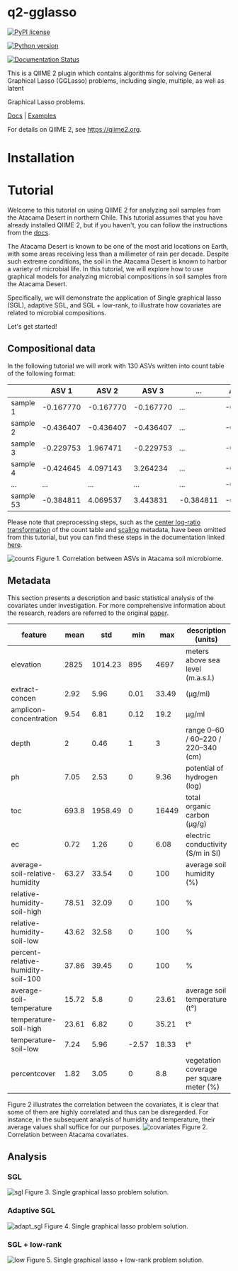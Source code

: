 # q2-gglasso


[![PyPI license](https://img.shields.io/pypi/l/gglasso.svg)](https://pypi.python.org/pypi/gglasso/)

[![Python version](https://img.shields.io/badge/python-3.6%20%7C%203.7%20%7C%203.8%20%7C%203.9-blue)](https://www.python.org/)

[![Documentation Status](https://readthedocs.org/projects/gglasso/badge/?version=latest)](http://gglasso.readthedocs.io/?badge=latest)


This is a QIIME 2 plugin which contains algorithms for solving General Graphical Lasso (GGLasso) problems, including single, multiple, as well as latent 

Graphical Lasso problems. <br>


[Docs](https://gglasso.readthedocs.io/en/latest/) | [Examples](https://gglasso.readthedocs.io/en/latest/auto_examples/index.html)


For details on QIIME 2, see https://qiime2.org.


# Installation


# Tutorial
Welcome to this tutorial on using QIIME 2 for analyzing soil samples from the Atacama Desert in 
northern Chile. This tutorial assumes that you have already installed QIIME 2, but if you 
haven't, you can follow the instructions from the [docs](https://docs.qiime2.org/2022.11/install/).

The Atacama Desert is known to be one of the most arid locations on Earth, with some areas receiving 
less than a millimeter of rain per decade. Despite such extreme conditions, the soil in the Atacama Desert 
is known to harbor a variety of microbial life. In this tutorial, we will explore how to use 
graphical models for analyzing microbial compositions in soil samples from the Atacama Desert.

Specifically, we will demonstrate the application of Single graphical lasso (SGL), adaptive 
SGL, and SGL + low-rank, to illustrate how covariates are related to microbial compositions.

Let's get started!

## Compositional data
In the following tutorial we will work with 130 ASVs written into count table of the following 
format:

|           | ASV 1     | ASV 2     | ASV 3     | ...       | ASV 130   |
|-----------|-----------|-----------|-----------|-----------|-----------|
| sample 1  | -0.167770 | -0.167770 | -0.167770 | ...       | -0.167770 |
| sample 2  | -0.436407 | -0.436407 | -0.436407 | ...       | -0.436407 |
| sample 3  | -0.229753 | 1.967471  | -0.229753 | ...       | -0.229753 |
| sample 4  | -0.424645 | 4.097143  | 3.264234  | ...       | -0.424645 |
| ...       | ...       | ...       | ...       | ...       | -0.353991 |
| sample 53 | -0.384811 | 4.069537  | 3.443831  | -0.384811 | -0.384811 |  

Please note that preprocessing steps, such as the [center log-ratio transformation](https://en.wikipedia.org/wiki/Compositional_data#:~:text=in%20the%20simplex.-,Center%20logratio%20transform,-%5Bedit%5D) 
of the count table and [scaling](https://en.wikipedia.org/wiki/Feature_scaling) metadata, have 
been omitted from this tutorial, but you can find these steps in the documentation linked [here](https://github.com/Vlasovets/atacama-soil-microbiome-tutorial/blob/main/python/tutorial.ipynb).

![counts](./example/atacama/plots/asv_correlation.png)
Figure 1. Correlation between ASVs in Atacama soil microbiome.

## Metadata
This section presents a description and basic statistical analysis of the covariates 
under investigation. For more comprehensive information about 
the research, readers are referred to the original [paper](https://www.frontiersin.org/articles/10.3389/fmicb.2021.794743/full).


| feature                            | mean  | std     | min  | max   | description (units)                      |  
|------------------------------------|-------|---------|------|-------|------------------------------------------|
| elevation                          | 2825  | 1014.23 | 895  | 4697  | meters above sea level (m.a.s.l.)        |
| extract-concen                     | 2.92  | 5.96    | 0.01 | 33.49 | (µg/ml)                                  |
| amplicon-concentration             | 9.54  | 6.81    | 0.12 | 19.2  | µg/ml                                    |
| depth                              | 2     | 0.46    | 1    | 3     | range 0–60 / 60–220 / 220–340 (cm)       |
| ph                                 | 7.05  | 2.53    | 0    | 9.36  | potential of hydrogen (log)              |
| toc                                | 693.8 | 1958.49 | 0    | 16449 | total organic carbon (μg/g)              |
| ec                                 | 0.72  | 1.26    | 0    | 6.08  | electric conductivity (S/m in SI)        |
| average-soil-relative-humidity     | 63.27 | 33.54   | 0    | 100   | average soil humidity (%)                |
| relative-humidity-soil-high        | 78.51 | 32.09   | 0    | 100   | %                                        |
| relative-humidity-soil-low         | 43.62 | 32.58 | 0     | 100   | %                                        |
| percent-relative-humidity-soil-100 | 37.86 | 39.45 | 0     | 100   | %                                        |
| average-soil-temperature           | 15.72 | 5.8   | 0     | 23.61 | average soil temperature (t°)            |
| temperature-soil-high              | 23.61 | 6.82  | 0     | 35.21 | t°                                       |
| temperature-soil-low               | 7.24  | 5.96  | -2.57 | 18.33 | t°                                       |
| percentcover                       | 1.82  | 3.05  | 0     | 8.8   | vegetation coverage per square meter (%) |

Figure 2 illustrates the correlation between the covariates, it is clear that some of them are 
highly correlated and thus can be disregarded.
For instance, in the subsequent analysis of humidity and temperature, their average values shall suffice for our purposes.
![covariates](./example/atacama/plots/covariates_correlation.png)
Figure 2. Correlation between Atacama covariates.

## Analysis
### SGL
![sgl](./example/atacama/plots/step_1.png)
Figure 3. Single graphical lasso problem solution.

### Adaptive SGL

![adapt_sgl](./example/atacama/plots/step_2.png)
Figure 4. Single graphical lasso problem solution.

### SGL + low-rank
![low](./example/atacama/plots/step_3.png)
Figure 5. Single graphical lasso + low-rank problem solution.
